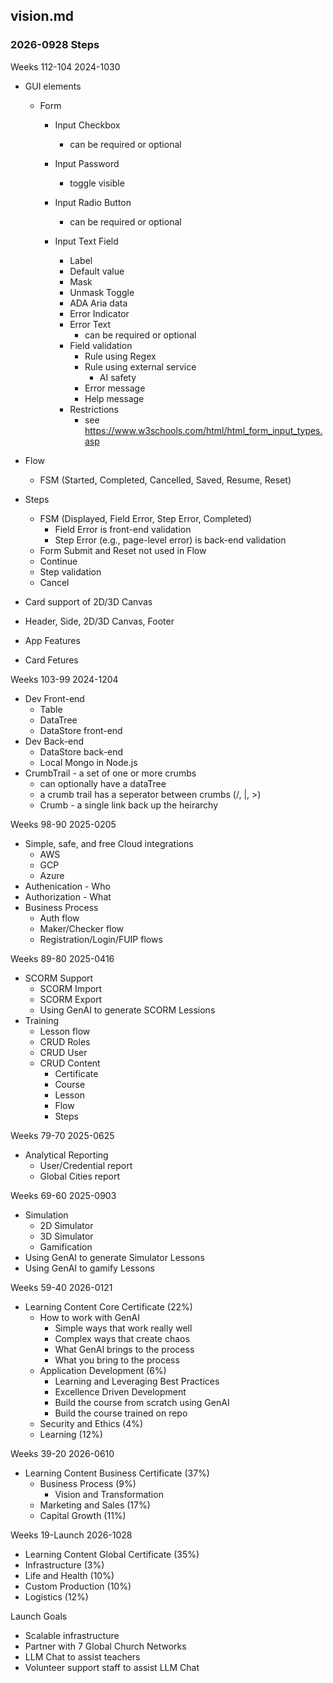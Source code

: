 ## vision.md

### 2026-0928 Steps
Weeks 112-104 2024-1030
- GUI elements
  - Form

    - Input Checkbox
      - can be required or optional

    - Input Password
      - toggle visible

    - Input Radio Button
      - can be required or optional

    - Input Text Field
      - Label
      - Default value
      - Mask
      - Unmask Toggle
      - ADA Aria data
      - Error Indicator
      - Error Text
        - can be required or optional
      - Field validation
        - Rule using Regex
        - Rule using external service
          - AI safety
        - Error message
        - Help message
      - Restrictions
        - see https://www.w3schools.com/html/html_form_input_types.asp

- Flow
  - FSM (Started, Completed, Cancelled, Saved, Resume, Reset)

- Steps
  - FSM (Displayed, Field Error, Step Error, Completed)
    - Field Error is front-end validation
    - Step Error (e.g., page-level error) is back-end validation
  - Form Submit and Reset not used in Flow
  - Continue
  - Step validation
  - Cancel

- Card support of 2D/3D Canvas

- Header, Side, 2D/3D Canvas, Footer
- App Features
- Card Fetures

Weeks 103-99 2024-1204
- Dev Front-end
  - Table
  - DataTree
  - DataStore front-end
- Dev Back-end
  - DataStore back-end
  - Local Mongo in Node.js
- CrumbTrail - a set of one or more crumbs
  - can optionally have a dataTree
  - a crumb trail has a seperator between crumbs (/, |, >)
  - Crumb - a single link back up the heirarchy

Weeks 98-90 2025-0205
- Simple, safe, and free Cloud integrations
  - AWS
  - GCP
  - Azure
- Authenication - Who
- Authorization - What
- Business Process
  - Auth flow
  - Maker/Checker flow
  - Registration/Login/FUIP flows

Weeks 89-80 2025-0416
- SCORM Support
  - SCORM Import
  - SCORM Export
  - Using GenAI to generate SCORM Lessions
- Training
  - Lesson flow
  - CRUD Roles
  - CRUD User
  - CRUD Content
    - Certificate
    - Course
    - Lesson
    - Flow
    - Steps

Weeks 79-70 2025-0625
- Analytical Reporting
  - User/Credential report
  - Global Cities report

Weeks 69-60 2025-0903
- Simulation
  - 2D Simulator
  - 3D Simulator
  - Gamification
- Using GenAI to generate Simulator Lessons
- Using GenAI to gamify Lessons

Weeks 59-40 2026-0121
- Learning Content Core Certificate (22%)
  - How to work with GenAI
    - Simple ways that work really well
    - Complex ways that create chaos
    - What GenAI brings to the process
    - What you bring to the process
  - Application Development (6%)
    - Learning and Leveraging Best Practices
    - Excellence Driven Development
    - Build the course from scratch using GenAI
    - Build the course trained on repo
  - Security and Ethics (4%)
  - Learning (12%)

Weeks 39-20 2026-0610
- Learning Content Business Certificate (37%)
  - Business Process (9%)
    - Vision and Transformation
  - Marketing and Sales (17%)
  - Capital Growth (11%)

 Weeks 19-Launch 2026-1028
 - Learning Content Global Certificate (35%)
  - Infrastructure (3%)
  - Life and Health (10%)
  - Custom Production (10%)
  - Logistics (12%)

Launch Goals
 - Scalable infrastructure
 - Partner with 7 Global Church Networks
 - LLM Chat to assist teachers
 - Volunteer support staff to assist LLM Chat
